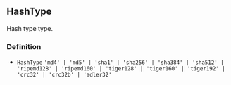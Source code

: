 HashType
--------

Hash type type.

### Definition

*   `HashType` `'md4' | 'md5' | 'sha1' | 'sha256' | 'sha384' | 'sha512' | 'ripemd128' | 'ripemd160' | 'tiger128' | 'tiger160' | 'tiger192' | 'crc32' | 'crc32b' | 'adler32'`
